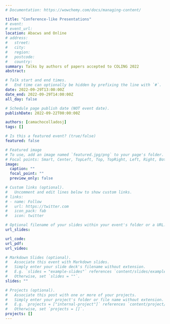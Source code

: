 ```yaml
---
# Documentation: https://wowchemy.com/docs/managing-content/

title: "Conference-like Presentations"
# event:
# event_url:
location: Abacws and Online
# address:
#   street:
#   city:
#   region:
#   postcode:
#   country:
summary: Talks by authors of papers accepted to COLING 2022
abstract:

# Talk start and end times.
#   End time can optionally be hidden by prefixing the line with `#`.
date: 2022-09-29T13:00:00Z
date_end: 2022-09-29T14:00:00Z
all_day: false

# Schedule page publish date (NOT event date).
publishDate: 2022-09-22T00:00:00Z

authors: [camachocolladosj]
tags: []

# Is this a featured event? (true/false)
featured: false

# Featured image
# To use, add an image named `featured.jpg/png` to your page's folder. 
# Focal points: Smart, Center, TopLeft, Top, TopRight, Left, Right, BottomLeft, Bottom, BottomRight.
image:
  caption: ""
  focal_point: ""
  preview_only: false

# Custom links (optional).
#   Uncomment and edit lines below to show custom links.
# links:
# - name: Follow
#   url: https://twitter.com
#   icon_pack: fab
#   icon: twitter

# Optional filename of your slides within your event's folder or a URL.
url_slides:

url_code:
url_pdf:
url_video:

# Markdown Slides (optional).
#   Associate this event with Markdown slides.
#   Simply enter your slide deck's filename without extension.
#   E.g. `slides = "example-slides"` references `content/slides/example-slides.md`.
#   Otherwise, set `slides = ""`.
slides: ""

# Projects (optional).
#   Associate this post with one or more of your projects.
#   Simply enter your project's folder or file name without extension.
#   E.g. `projects = ["internal-project"]` references `content/project/deep-learning/index.md`.
#   Otherwise, set `projects = []`.
projects: []
---
```

